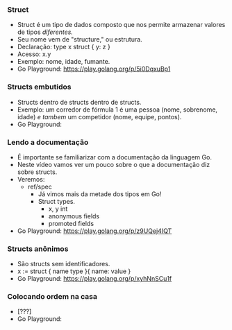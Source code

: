 ### Struct

- Struct é um tipo de dados composto que nos permite armazenar valores de tipos *diferentes.*
- Seu nome vem de "structure," ou estrutura.
- Declaração: type x struct { y: z }
- Acesso: x.y
- Exemplo: nome, idade, fumante.
- Go Playground: https://play.golang.org/p/5i0DqxuBp1

### Structs embutidos

- Structs dentro de structs dentro de structs.
- Exemplo: um corredor de fórmula 1 é uma pessoa (nome, sobrenome, idade) *e tambem* um competidor (nome, equipe, pontos).
- Go Playground: 

### Lendo a documentação

- É importante se familiarizar com a documentação da linguagem Go.
- Neste vídeo vamos ver um pouco sobre o que a documentação diz sobre structs.
- Veremos:
    - ref/spec
        - Já vimos mais da metade dos tipos em Go!
        - Struct types.
            - x, y int
            - anonymous fields
            - promoted fields
- Go Playground: https://play.golang.org/p/z9UQej4IQT

### Structs anônimos

- São structs sem identificadores.
- x := struct { name type }{ name: value }
- Go Playground: https://play.golang.org/p/xyhNnSCu1f

### Colocando ordem na casa

- [???]
- Go Playground: 